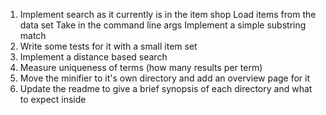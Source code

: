 1. Implement search as it currently is in the item shop
    Load items from the data set
    Take in the command line args
    Implement a simple substring match
2. Write some tests for it with a small item set
3. Implement a distance based search
4. Measure uniqueness of terms (how many results per term)
5. Move the minifier to it's own directory and add an overview page for it
6. Update the readme to give a brief synopsis of each directory and what to expect inside